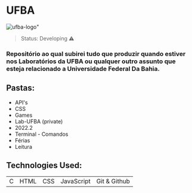 # UFBA

![ufba-logo](https://user-images.githubusercontent.com/90296084/193683816-e0c3a7e5-80fc-4775-840b-2efaa16fbe45.png)"

>Status: Developing ⚠️

### Repositório ao qual subirei tudo que produzir quando estiver nos Laboratórios da UFBA ou qualquer outro assunto que esteja relacionado a Universidade Federal Da Bahia. 

<h2>Pastas:</h2>

+ API's
+ CSS
+ Games
+ Lab-UFBA (private)
+ 2022.2
+ Terminal - Comandos
+ Férias
+ Leitura

## Technologies Used:

<table>
  <tr>
    <td>C</td>
    <td>HTML</td>
    <td>CSS</td>
    <td>JavaScript</td>
    <td>Git & Github</td>
  </tr>
</table>

